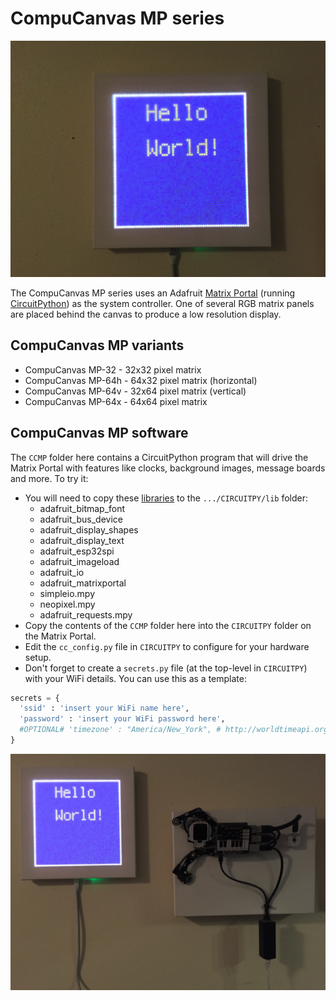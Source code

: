 # CompuCanvas MP series

![CompuCanvasMP](images/CompuCanvasMP-1.jpg)

The CompuCanvas MP series uses an Adafruit [Matrix Portal](https://www.adafruit.com/product/4745) (running [CircuitPython](https://circuitpython.org/)) as the system controller.  One of several RGB matrix panels are placed behind the canvas to produce a low resolution display.

## CompuCanvas MP variants
* CompuCanvas MP-32 - 32x32 pixel matrix
* CompuCanvas MP-64h - 64x32 pixel matrix (horizontal)
* CompuCanvas MP-64v - 32x64 pixel matrix (vertical)
* CompuCanvas MP-64x - 64x64 pixel matrix

## CompuCanvas MP software 
The `CCMP` folder here contains a CircuitPython program that will drive the Matrix Portal with features like clocks, background images, message boards and more. To try it:

* You will need to copy these [libraries](https://circuitpython.org/libraries) to the `.../CIRCUITPY/lib` folder:
  * adafruit_bitmap_font
  * adafruit_bus_device
  * adafruit_display_shapes
  * adafruit_display_text
  * adafruit_esp32spi
  * adafruit_imageload
  * adafruit_io
  * adafruit_matrixportal
  * simpleio.mpy
  * neopixel.mpy
  * adafruit_requests.mpy  
* Copy the contents of the `CCMP` folder here into the `CIRCUITPY` folder on the Matrix Portal.
* Edit the `cc_config.py` file in `CIRCUITPY` to configure for your hardware setup.
* Don't forget to create a `secrets.py` file (at the top-level in `CIRCUITPY`) with your WiFi details. You can use this as a template:

```python
secrets = {
  'ssid' : 'insert your WiFi name here',
  'password' : 'insert your WiFi password here',
  #OPTIONAL# 'timezone' : "America/New_York", # http://worldtimeapi.org/timezones
}
```

![CompuCanvasMP with (sleeping) friend](images/CompuCanvasMP-2.jpg)
